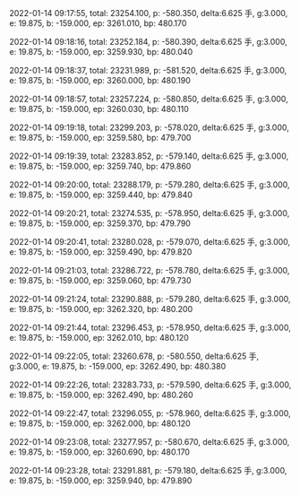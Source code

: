 2022-01-14 09:17:55, total: 23254.100, p: -580.350, delta:6.625 手, g:3.000, e: 19.875, b: -159.000, ep: 3261.010, bp: 480.170

2022-01-14 09:18:16, total: 23252.184, p: -580.390, delta:6.625 手, g:3.000, e: 19.875, b: -159.000, ep: 3259.930, bp: 480.040

2022-01-14 09:18:37, total: 23231.989, p: -581.520, delta:6.625 手, g:3.000, e: 19.875, b: -159.000, ep: 3260.000, bp: 480.190

2022-01-14 09:18:57, total: 23257.224, p: -580.850, delta:6.625 手, g:3.000, e: 19.875, b: -159.000, ep: 3260.030, bp: 480.110

2022-01-14 09:19:18, total: 23299.203, p: -578.020, delta:6.625 手, g:3.000, e: 19.875, b: -159.000, ep: 3259.580, bp: 479.700

2022-01-14 09:19:39, total: 23283.852, p: -579.140, delta:6.625 手, g:3.000, e: 19.875, b: -159.000, ep: 3259.740, bp: 479.860

2022-01-14 09:20:00, total: 23288.179, p: -579.280, delta:6.625 手, g:3.000, e: 19.875, b: -159.000, ep: 3259.440, bp: 479.840

2022-01-14 09:20:21, total: 23274.535, p: -578.950, delta:6.625 手, g:3.000, e: 19.875, b: -159.000, ep: 3259.370, bp: 479.790

2022-01-14 09:20:41, total: 23280.028, p: -579.070, delta:6.625 手, g:3.000, e: 19.875, b: -159.000, ep: 3259.490, bp: 479.820

2022-01-14 09:21:03, total: 23286.722, p: -578.780, delta:6.625 手, g:3.000, e: 19.875, b: -159.000, ep: 3259.060, bp: 479.730

2022-01-14 09:21:24, total: 23290.888, p: -579.280, delta:6.625 手, g:3.000, e: 19.875, b: -159.000, ep: 3262.320, bp: 480.200

2022-01-14 09:21:44, total: 23296.453, p: -578.950, delta:6.625 手, g:3.000, e: 19.875, b: -159.000, ep: 3262.010, bp: 480.120

2022-01-14 09:22:05, total: 23260.678, p: -580.550, delta:6.625 手, g:3.000, e: 19.875, b: -159.000, ep: 3262.490, bp: 480.380

2022-01-14 09:22:26, total: 23283.733, p: -579.590, delta:6.625 手, g:3.000, e: 19.875, b: -159.000, ep: 3262.490, bp: 480.260

2022-01-14 09:22:47, total: 23296.055, p: -578.960, delta:6.625 手, g:3.000, e: 19.875, b: -159.000, ep: 3262.000, bp: 480.120

2022-01-14 09:23:08, total: 23277.957, p: -580.670, delta:6.625 手, g:3.000, e: 19.875, b: -159.000, ep: 3260.690, bp: 480.170

2022-01-14 09:23:28, total: 23291.881, p: -579.180, delta:6.625 手, g:3.000, e: 19.875, b: -159.000, ep: 3259.940, bp: 479.890